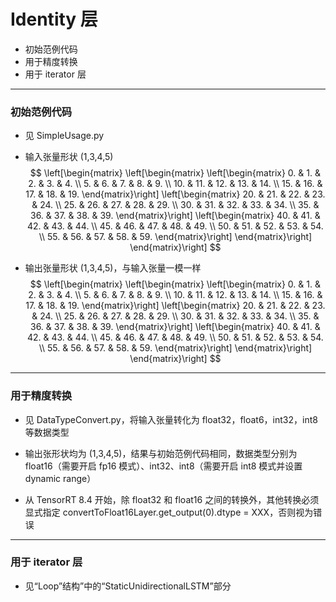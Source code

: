 # Identity 层
+ 初始范例代码
+ 用于精度转换
+ 用于 iterator 层

---
### 初始范例代码
+ 见 SimpleUsage.py

+ 输入张量形状 (1,3,4,5)
$$
\left[\begin{matrix}
    \left[\begin{matrix}
        \left[\begin{matrix}
             0. &  1. &  2. &  3. &  4. \\
             5. &  6. &  7. &  8. &  9. \\
            10. & 11. & 12. & 13. & 14. \\
            15. & 16. & 17. & 18. & 19.
        \end{matrix}\right]
        \left[\begin{matrix}
            20. & 21. & 22. & 23. & 24. \\
            25. & 26. & 27. & 28. & 29. \\
            30. & 31. & 32. & 33. & 34. \\
            35. & 36. & 37. & 38. & 39.
        \end{matrix}\right]
        \left[\begin{matrix}
            40. & 41. & 42. & 43. & 44. \\
            45. & 46. & 47. & 48. & 49. \\
            50. & 51. & 52. & 53. & 54. \\
            55. & 56. & 57. & 58. & 59.
        \end{matrix}\right]
    \end{matrix}\right]
\end{matrix}\right]
$$

+ 输出张量形状 (1,3,4,5)，与输入张量一模一样
$$
\left[\begin{matrix}
    \left[\begin{matrix}
        \left[\begin{matrix}
             0. &  1. &  2. &  3. &  4. \\
             5. &  6. &  7. &  8. &  9. \\
            10. & 11. & 12. & 13. & 14. \\
            15. & 16. & 17. & 18. & 19.
        \end{matrix}\right]
        \left[\begin{matrix}
            20. & 21. & 22. & 23. & 24. \\
            25. & 26. & 27. & 28. & 29. \\
            30. & 31. & 32. & 33. & 34. \\
            35. & 36. & 37. & 38. & 39.
        \end{matrix}\right]
        \left[\begin{matrix}
            40. & 41. & 42. & 43. & 44. \\
            45. & 46. & 47. & 48. & 49. \\
            50. & 51. & 52. & 53. & 54. \\
            55. & 56. & 57. & 58. & 59.
        \end{matrix}\right]
    \end{matrix}\right]
\end{matrix}\right]
$$

---
### 用于精度转换
+ 见 DataTypeConvert.py，将输入张量转化为 float32，float6，int32，int8 等数据类型

+ 输出张形状均为 (1,3,4,5)，结果与初始范例代码相同，数据类型分别为 float16（需要开启 fp16 模式）、int32、int8（需要开启 int8 模式并设置 dynamic range）

+ 从 TensorRT 8.4 开始，除 float32 和 float16 之间的转换外，其他转换必须显式指定 convertToFloat16Layer.get_output(0).dtype = XXX，否则视为错误

---
### 用于 iterator 层
+ 见“Loop”结构”中的“StaticUnidirectionalLSTM”部分

